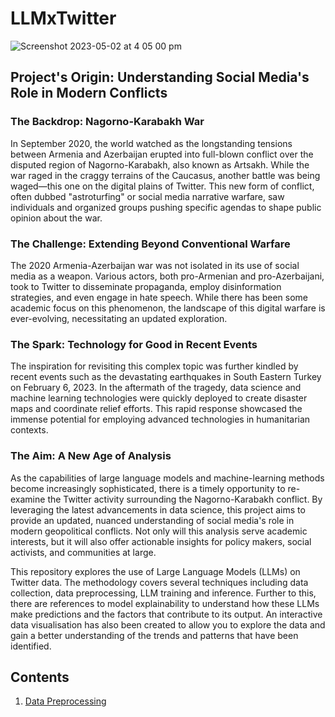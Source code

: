 # LLMxTwitter

![Screenshot 2023-05-02 at 4 05 00 pm](https://user-images.githubusercontent.com/61346944/235591160-85d17b4b-4938-49f7-8e87-b6a38af588d2.png)

## Project's Origin: Understanding Social Media's Role in Modern Conflicts

### The Backdrop: Nagorno-Karabakh War

In September 2020, the world watched as the longstanding tensions between Armenia and Azerbaijan erupted into full-blown conflict over the disputed region of Nagorno-Karabakh, also known as Artsakh. While the war raged in the craggy terrains of the Caucasus, another battle was being waged—this one on the digital plains of Twitter. This new form of conflict, often dubbed "astroturfing" or social media narrative warfare, saw individuals and organized groups pushing specific agendas to shape public opinion about the war.

### The Challenge: Extending Beyond Conventional Warfare

The 2020 Armenia-Azerbaijan war was not isolated in its use of social media as a weapon. Various actors, both pro-Armenian and pro-Azerbaijani, took to Twitter to disseminate propaganda, employ disinformation strategies, and even engage in hate speech. While there has been some academic focus on this phenomenon, the landscape of this digital warfare is ever-evolving, necessitating an updated exploration.

### The Spark: Technology for Good in Recent Events

The inspiration for revisiting this complex topic was further kindled by recent events such as the devastating earthquakes in South Eastern Turkey on February 6, 2023. In the aftermath of the tragedy, data science and machine learning technologies were quickly deployed to create disaster maps and coordinate relief efforts. This rapid response showcased the immense potential for employing advanced technologies in humanitarian contexts.

### The Aim: A New Age of Analysis

As the capabilities of large language models and machine-learning methods become increasingly sophisticated, there is a timely opportunity to re-examine the Twitter activity surrounding the Nagorno-Karabakh conflict. By leveraging the latest advancements in data science, this project aims to provide an updated, nuanced understanding of social media's role in modern geopolitical conflicts. Not only will this analysis serve academic interests, but it will also offer actionable insights for policy makers, social activists, and communities at large.

This repository explores the use of Large Language Models (LLMs) on Twitter data. The methodology covers several techniques including data collection, data preprocessing, LLM training and inference. Further to this, there are references to model explainability to understand how these LLMs make predictions and the factors that contribute to its output. An interactive data visualisation has also been created to allow you to explore the data and gain a better understanding of the trends and patterns that have been identified.

## Contents

1. [Data Preprocessing](https://github.com/roupenminassian/LLMxTwitter/blob/main/Data_Preprocessing.ipynb)
